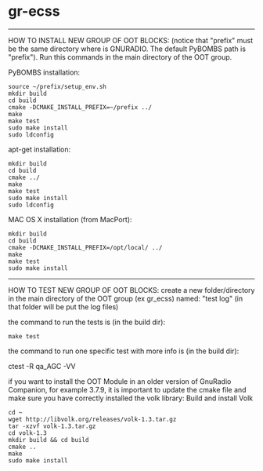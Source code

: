 # gr-ecss


--------------------------------------------------------------------------------------------------------

HOW TO INSTALL NEW GROUP OF OOT BLOCKS:
(notice that "prefix" must be the same directory where is GNURADIO. The default PyBOMBS path is "prefix").
Run this commands in the main directory of the OOT group.

PyBOMBS installation:

    source ~/prefix/setup_env.sh  
    mkdir build  
    cd build  
    cmake -DCMAKE_INSTALL_PREFIX=~/prefix ../  
    make  
    make test  
    sudo make install  
    sudo ldconfig  


apt-get installation: 

    mkdir build   
    cd build  
    cmake ../
    make
    make test  
    sudo make install  
    sudo ldconfig  

MAC OS X installation (from MacPort):

    mkdir build  
    cd build  
    cmake -DCMAKE_INSTALL_PREFIX=/opt/local/ ../  
    make  
    make test  
    sudo make install  

--------------------------------------------------------------------------------------------------------

HOW TO TEST NEW GROUP OF OOT BLOCKS:
create a new folder/directory in the main directory of the OOT group (ex gr_ecss) named: "test log"
(in that folder will be put the log files)

the command to run the tests is (in the build dir):

    make test   


the command to run one specific test with more info is (in the build dir):

ctest -R qa_AGC -VV  









if you want to install the OOT Module in an older version of GnuRadio Companion, for example 3.7.9, it is important to update the cmake file and make sure you have correctly installed the volk library:
Build and install Volk

    cd ~
    wget http://libvolk.org/releases/volk-1.3.tar.gz
    tar -xzvf volk-1.3.tar.gz
    cd volk-1.3
    mkdir build && cd build
    cmake ..
    make
    sudo make install

